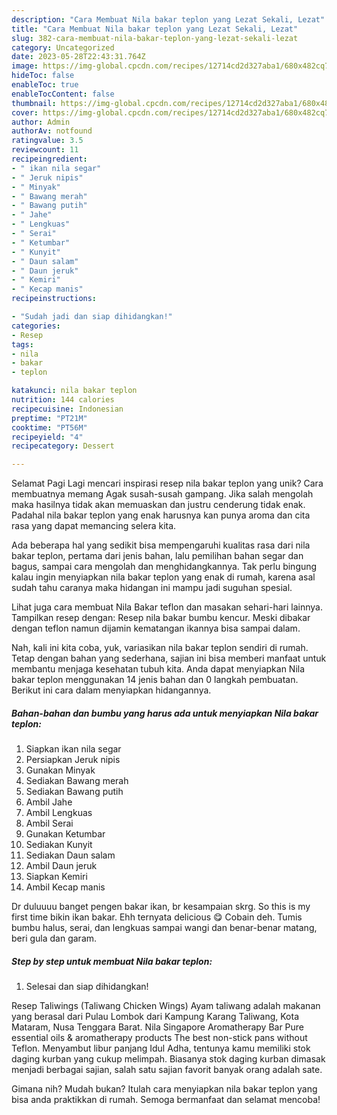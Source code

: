 ```yaml
---
description: "Cara Membuat Nila bakar teplon yang Lezat Sekali, Lezat"
title: "Cara Membuat Nila bakar teplon yang Lezat Sekali, Lezat"
slug: 382-cara-membuat-nila-bakar-teplon-yang-lezat-sekali-lezat
category: Uncategorized
date: 2023-05-28T22:43:31.764Z
image: https://img-global.cpcdn.com/recipes/12714cd2d327aba1/680x482cq70/nila-bakar-teplon-foto-resep-utama.jpg
hideToc: false
enableToc: true
enableTocContent: false
thumbnail: https://img-global.cpcdn.com/recipes/12714cd2d327aba1/680x482cq70/nila-bakar-teplon-foto-resep-utama.jpg
cover: https://img-global.cpcdn.com/recipes/12714cd2d327aba1/680x482cq70/nila-bakar-teplon-foto-resep-utama.jpg
author: Admin
authorAv: notfound
ratingvalue: 3.5
reviewcount: 11
recipeingredient:
- " ikan nila segar"
- " Jeruk nipis"
- " Minyak"
- " Bawang merah"
- " Bawang putih"
- " Jahe"
- " Lengkuas"
- " Serai"
- " Ketumbar"
- " Kunyit"
- " Daun salam"
- " Daun jeruk"
- " Kemiri"
- " Kecap manis"
recipeinstructions:

- "Sudah jadi dan siap dihidangkan!"
categories:
- Resep
tags:
- nila
- bakar
- teplon

katakunci: nila bakar teplon 
nutrition: 144 calories
recipecuisine: Indonesian
preptime: "PT21M"
cooktime: "PT56M"
recipeyield: "4"
recipecategory: Dessert

---
```



Selamat Pagi Lagi mencari inspirasi resep nila bakar teplon yang unik? Cara membuatnya memang Agak susah-susah gampang. Jika salah mengolah maka hasilnya tidak akan memuaskan dan justru cenderung tidak enak. Padahal nila bakar teplon yang enak harusnya kan punya aroma dan cita rasa yang dapat memancing selera kita.


Ada beberapa hal yang sedikit bisa mempengaruhi kualitas rasa dari nila bakar teplon, pertama dari jenis bahan, lalu pemilihan bahan segar dan bagus, sampai cara mengolah dan menghidangkannya. Tak perlu bingung kalau ingin menyiapkan nila bakar teplon yang enak di rumah, karena asal sudah tahu caranya maka hidangan ini mampu jadi suguhan spesial.

Lihat juga cara membuat Nila Bakar teflon dan masakan sehari-hari lainnya. Tampilkan resep dengan: Resep nila bakar bumbu kencur. Meski dibakar dengan teflon namun dijamin kematangan ikannya bisa sampai dalam.


Nah, kali ini kita coba, yuk, variasikan nila bakar teplon sendiri di rumah. Tetap dengan bahan yang sederhana, sajian ini bisa memberi manfaat untuk membantu menjaga kesehatan tubuh kita. Anda dapat menyiapkan Nila bakar teplon menggunakan 14 jenis bahan dan 0 langkah pembuatan. Berikut ini cara dalam menyiapkan hidangannya.

<!--inarticleads1-->

##### Bahan-bahan dan bumbu yang harus ada untuk menyiapkan Nila bakar teplon:

1. Siapkan  ikan nila segar
1. Persiapkan  Jeruk nipis
1. Gunakan  Minyak
1. Sediakan  Bawang merah
1. Sediakan  Bawang putih
1. Ambil  Jahe
1. Ambil  Lengkuas
1. Ambil  Serai
1. Gunakan  Ketumbar
1. Sediakan  Kunyit
1. Sediakan  Daun salam
1. Ambil  Daun jeruk
1. Siapkan  Kemiri
1. Ambil  Kecap manis


Dr duluuuu banget pengen bakar ikan, br kesampaian skrg. So this is my first time bikin ikan bakar. Ehh ternyata delicious 😋 Cobain deh. Tumis bumbu halus, serai, dan lengkuas sampai wangi dan benar-benar matang, beri gula dan garam. 

<!--inarticleads2-->

##### Step by step untuk membuat Nila bakar teplon:


1. Selesai dan siap dihidangkan!

Resep Taliwings (Taliwang Chicken Wings) Ayam taliwang adalah makanan yang berasal dari Pulau Lombok dari Kampung Karang Taliwang, Kota Mataram, Nusa Tenggara Barat. Nila Singapore Aromatherapy Bar Pure essential oils &amp; aromatherapy products The best non-stick pans without Teflon. Menyambut libur panjang Idul Adha, tentunya kamu memiliki stok daging kurban yang cukup melimpah. Biasanya stok daging kurban dimasak menjadi berbagai sajian, salah satu sajian favorit banyak orang adalah sate. 

Gimana nih? Mudah bukan? Itulah cara menyiapkan nila bakar teplon yang bisa anda praktikkan di rumah. Semoga bermanfaat dan selamat mencoba!
